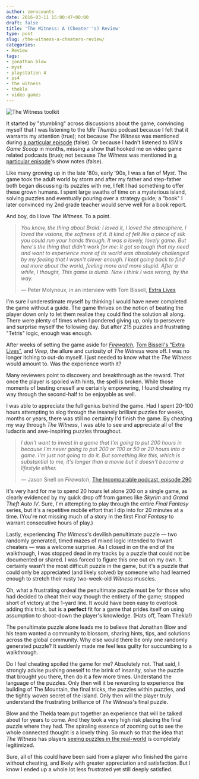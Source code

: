 ```yaml
---
author: zerocounts
date: 2016-03-11 15:00:47+00:00
draft: false
title: 'The Witness: A (Cheater''s) Review'
type: post
slug: /the-witness-a-cheaters-review/
categories:
- Review
tags:
- jonathan blow
- myst
- playstation 4
- ps4
- the witness
- thekla
- video games
---
```


![The Witness toolkit](/the-witness-toolkit.jpg)

It started by "stumbling" across discussions about the game, convincing myself that I was listening to the _Idle Thumbs_ podcast because I felt that it warrants my attention (true); not because _The Witness_ was mentioned during [a particular episode](https://www.idlethumbs.net/idlethumbs/episodes/the-bears-black-heart) (false). Or because I hadn't listened to _IGN's Game Scoop_ in months, missing a show that hooked me on video game related podcasts (true); not because _The Witness_ was mentioned in [a particular episode](http://m.ign.com/articles/2016/02/05/game-scoop-376-is-the-witness-a-stealth-metroidvania-game)'s show notes (false).

Like many growing up in the late '80s, early '90s, I was a fan of _Myst_. The game took the adult world by storm and after my father and step-father both began discussing its puzzles with me, I felt I had something to offer these grown humans. I spent large swaths of time on a mysterious island, solving puzzles and eventually pouring over a strategy guide; a "book" I later convinced my 2nd grade teacher would serve well for a book report.

And boy, do I love _The Witness_. To a point.

> _You know, the thing about Braid: I loved it, I loved the atmosphere, I loved the visions, the softness of it. It kind of felt like a piece of silk you could run your hands through. It was a lovely, lovely game. But here's the thing that didn't work for me: It got so tough that my need and want to experience more of its world was absolutely challenged by my feeling that I wasn't clever enough. I kept going back to find out more about the world, feeling more and more stupid. After a while, I thought, This game is dumb. Now I think I was wrong, by the way._
>
> — Peter Molyneux, in an interview with Tom Bissell, [Extra Lives](http://www.penguinrandomhouse.com/books/13989/extra-lives-by-tom-bissell/9780307474315/)

I'm sure I underestimate myself by thinking I would have never completed the game without a guide. The game thrives on the notion of beating the player down only to let them realize they could find the solution all along. There were plenty of times when I pondered giving up, only to persevere and surprise myself the following day. But after 215 puzzles and frustrating "Tetris" logic, enough was enough.

After weeks of setting the game aside for [_Firewatch_](/2016/02/21/firewatch-review/), [Tom Bissell's "Extra Lives"](http://www.penguinrandomhouse.com/books/13989/extra-lives-by-tom-bissell/9780307474315/), and _Veep_, the allure and curiosity of _The Witness_ wore off. I was no longer itching to out-do myself. I just needed to know what the _The Witness_ would amount to. Was the experience worth it?

Many reviewers point to discovery and breakthrough as the reward. That once the player is spoiled with hints, the spell is broken. While those moments of besting oneself are certainly empowering, I found cheating my way through the second-half to be enjoyable as well.

I was able to appreciate the full genius behind the game. Had I spent 20-100 hours attempting to slog through the insanely brilliant puzzles for weeks, months or years, there was still no certainty I'd finish the game. By cheating my way through _The Witness_, I was able to see and appreciate all of the ludacris and awe-inspiring puzzles throughout.

> _I don't want to invest in a game that I'm going to put 200 hours in because I'm never going to put 200 or 100 or 50 or 20 hours into a game. I'm just not going to do it. But something like this, which is substantial to me, it's longer than a movie but it doesn't become a lifestyle either._
>
> — Jason Snell on _Firewatch_, [The Incomparable podcast, episode 290](https://www.theincomparable.com/theincomparable/290/index.php)

It's very hard for me to spend 20 hours let alone 200 on a single game, as clearly evidenced by my quick drop off from games like _Skyrim_ and _Grand Theft Auto IV_. Sure, I'm attempting to play through the entire _Final Fantasy_ series, but it's a repetitive mobile effort that I dip into for 20 minutes at a time. (You're not missing much of a story in the first _Final Fantasy_ to warrant consecutive hours of play.)

Lastly, experiencing _The Witness_'s devilish penultimate puzzle — two randomly generated, timed mazes of mixed logic intended to thwart cheaters — was a welcome surprise. As I closed in on the end of the walkthough, I was stopped dead in my tracks by a puzzle that could not be documented or shared. I was forced to figure this one out on my own. It certainly wasn't the most difficult puzzle in the game, but it's a puzzle that could only be appreciated (and likely solved) by someone who had learned enough to stretch their rusty two-week-old _Witness_ muscles.

Oh, what a frustrating ordeal the penultimate puzzle must be for those who had decided to cheat their way though the entirety of the game; stopped short of victory at the 1-yard line. It would have been easy to overlook adding this trick, but is a **perfect** fit for a game that prides itself on using assumption to shoot-down the player's knowledge. (Hats off, Team Thekla!)

The penultimate puzzle alone leads me to believe that Jonathan Blow and his team wanted a community to blossom, sharing hints, tips, and solutions across the global community. Why else would there be only one randomly generated puzzle? It suddenly made me feel less guilty for succumbing to a walkthrough.

Do I feel cheating spoiled the game for me? Absolutely not. That said, I strongly advise pushing oneself to the brink of insanity, solve the puzzle that brought you there, then do it a few more times. Understand the language of the puzzles. Only then will it be rewarding to experience the building of The Mountain, the final tricks, the puzzles within puzzles, and the tightly woven secret of the island. Only then will the player truly understand the frustrating brilliance of _The Witness_'s final puzzle.

Blow and the Thekla team put together an experience that will be talked about for years to come. And they took a very high risk placing the final puzzle where they had. The spiraling essence of zooming out to see the whole connected thought is a lovely thing. So much so that the idea that _The Witness_ has players [seeing puzzles in the real-world](https://twitter.com/peerign/status/693896418717601792) is completely legitimized.

Sure, all of this could have been said from a player who finished the game without cheating, and likely with greater appreciation and satisfaction. But I know I ended up a whole lot less frustrated yet still deeply satisfied.
